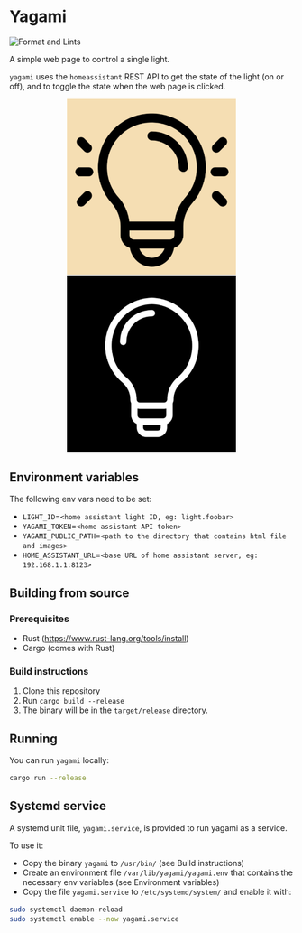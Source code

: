 # Yagami

![Format and Lints](https://github.com/SamyAB/yagami/actions/workflows/ci.yml/badge.svg)

A simple web page to control a single light.

`yagami` uses the `homeassistant` REST API to get the state of the light (on or off), and to toggle the state when the web page is clicked.

<div align="center">
  <img src="images/on.png" alt="Screenshot of the interface when the light is on" width="300"/>
  <img src="images/off.png" alt="Screenshot of the interface when the light is off" width="300"/>
</div>

## Environment variables

The following env vars need to be set:

- `LIGHT_ID`=`<home assistant light ID, eg: light.foobar>`
- `YAGAMI_TOKEN`=`<home assistant API token>`
- `YAGAMI_PUBLIC_PATH`=`<path to the directory that contains html file and images>`
- `HOME_ASSISTANT_URL`=`<base URL of home assistant server, eg: 192.168.1.1:8123>`

## Building from source

### Prerequisites

- Rust (https://www.rust-lang.org/tools/install)
- Cargo (comes with Rust)

### Build instructions

1. Clone this repository
2. Run `cargo build --release`
3. The binary will be in the `target/release` directory.

## Running

You can run `yagami` locally:

```bash
cargo run --release
```

## Systemd service

A systemd unit file, `yagami.service`, is provided to run yagami as a service.

To use it:

- Copy the binary `yagami` to `/usr/bin/` (see Build instructions)
- Create an environment file `/var/lib/yagami/yagami.env` that contains the necessary env variables (see Environment variables)
- Copy the file `yagami.service` to `/etc/systemd/system/` and enable it with:

```bash
sudo systemctl daemon-reload
sudo systemctl enable --now yagami.service
```
